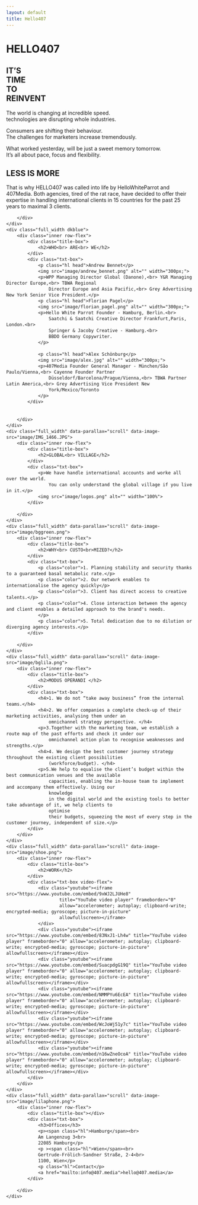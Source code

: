 ```yaml
---
layout: default
title: Hello407
---
```


<main>
    <div class="full_width first" data-parallax="scroll" data-image-src="image/phone.png">
        <h1>HELLO<span class="hl">407</span></h1>
        <!-- <img src="image/Group_4.png" alt="" class="arrow"> -->
    </div>
    <div class="full_width red">
        <div class="inner row-flex">
            <div class="title-box">
                <h2>IT’S<br> TIME<br> TO<br> REINVENT</h2>
            </div>
            <div class="txt-box">
                <p>The world is changing at incredible speed.<br>
                    technologies are disrupting whole industries.</p>
                <p>Consumers are shifting their behaviour.<br>
                    The challenges for marketers increase tremendously. </p>
                <p>What worked yesterday, will be just a sweet memory tomorrow.<br>
                    It’s all about pace, focus and flexibility.
                </p>
            </div>
        </div>
    </div>
    <div class="full_width" data-parallax="scroll" data-image-src="image/2dudes.png">
        <div class="inner row-flex">
            <div class="title-box">
                <h2 >LESS IS MORE</h2>
            </div>
            <div class="txt-box">
                <p >That is why HELLO407 was called into life by HelloWhiteParrot and 407Media.
                    Both agencies, tired of the rat race, have decided to offer their expertise in handling
                    international
                    clients in 15 countries for the past 25 years to maximal 3 clients.</p>
            </div>

        </div>
    </div>
    <div class="full_width dkblue">
        <div class="inner row-flex">
            <div class="title-box">
                <h2>WHO<br> ARE<br> WE</h2>
            </div>
            <div class="txt-box">
                <p class="hl head">Andrew Bennet</p>
                <img src="image/andrew_bennet.png" alt="" width="300px;">
                <p>WPP Managing Director Global (Danone),<br> Y&R Managing Director Europe,<br> TBWA Regional
                    Director Europe and Asia Pacific,<br> Grey Advertising New York Senior Vice President.</p>
                <p class="hl head">Florian Pagel</p>
                <img src="image/florian_pagel.png" alt="" width="300px;">
                <p>Hello White Parrot Founder - Hamburg, Berlin.<br>
                    Saatchi & Saatchi Creative Director Frankfurt,Paris, London.<br>
                    Springer & Jacoby Creative - Hamburg.<br>
                    BBDO Germany Copywriter.
                </p>

                <p class="hl head">Alex Schönburg</p>
                <img src="image/alex.jpg" alt="" width="300px;">
                <p>407Media Founder General Manager - München/São Paulo/Vienna,<br> Cayenne Founder Partner
                    Düsseldorf/Barcelona/Prague/Vienna,<br> TBWA Partner Latin America,<br> Grey Advertising Vice President New
                    York/Mexico/Toronto
                </p>
            </div>


        </div>
    </div>
    <div class="full_width" data-parallax="scroll" data-image-src="image/IMG_1466.JPG">
        <div class="inner row-flex">
            <div class="title-box">
                <h2>GLOBAL<br> VILLAGE</h2>
            </div>
            <div class="txt-box">
                <p>We have handle international accounts and worke all over the world.
                    You can only understand the global village if you live in it.</p>
                <img src="image/logos.png" alt="" width="100%">
            </div>

        </div>
    </div>
    <div class="full_width" data-parallax="scroll" data-image-src="image/bggreen.png">
        <div class="inner row-flex">
            <div class="title-box">
                <h2>WHY<br> CUSTO<br>MIZED?</h2>
            </div>
            <div class="txt-box">
                <p class="color">1. Planning stability and security thanks to a guaranteed basal metabolic rate.</p>
                <p class="color">2. Our network enables to internationalise the agency quickly</p>
                <p class="color">3. Client has direct access to creative talents.</p>
                <p class="color">4. Close interaction between the agency and client enables a detailed approach to the brand's needs.
                </p>
                <p class="color">5. Total dedication due to no dilution or diverging agency interests.</p>
            </div>

        </div>
    </div>
    <div class="full_width" data-parallax="scroll" data-image-src="image/bglila.png">
        <div class="inner row-flex">
            <div class="title-box">
                <h2>MODUS OPERANDI </h2>
            </div>
            <div class="txt-box">
                <h4>1. We do not “take away business” from the internal teams.</h4>
                <h4>2. We offer companies a complete check-up of their marketing activities, analysing them under an
                    omnichannel strategy perspective. </h4>
                <p>3.Together with the marketing team, we establish a route map of the past efforts and check it under our
                    omnichannel action plan to recognise weaknesses and strengths.</p>
                <h4>4. We design the best customer journey strategy throughout the existing client possibilities
                    (workforce/budget). </h4>
                <p>5.We help to equalise the client’s budget within the best communication venues and the available
                    capacities, enabling the in-house team to implement and accompany them effectively. Using our
                    knowledge
                    in the digital world and the existing tools to better take advantage of it, we help clients to
                    optimise
                    their budgets, squeezing the most of every step in the customer journey, independent of size.</p>
            </div>
        </div>
    </div>
    <div class="full_width" data-parallax="scroll" data-image-src="image/shoe.png">
        <div class="inner row-flex">
            <div class="title-box">
                <h2>WORK</h2>
            </div>
            <div class="txt-box video-flex">
                <div class="youtube"><iframe src="https://www.youtube.com/embed/9xWJ2LJUHe8"
                        title="YouTube video player" frameborder="0"
                        allow="accelerometer; autoplay; clipboard-write; encrypted-media; gyroscope; picture-in-picture"
                        allowfullscreen></iframe>
                </div>
                <div class="youtube"><iframe src="https://www.youtube.com/embed/83NxJ1-Lh4w" title="YouTube video player" frameborder="0" allow="accelerometer; autoplay; clipboard-write; encrypted-media; gyroscope; picture-in-picture" allowfullscreen></iframe></div>
                <div class="youtube"><iframe src="https://www.youtube.com/embed/SuacpdgG19Q" title="YouTube video player" frameborder="0" allow="accelerometer; autoplay; clipboard-write; encrypted-media; gyroscope; picture-in-picture" allowfullscreen></iframe></div>
                <div class="youtube"><iframe src="https://www.youtube.com/embed/NMMPYu6EcEA" title="YouTube video player" frameborder="0" allow="accelerometer; autoplay; clipboard-write; encrypted-media; gyroscope; picture-in-picture" allowfullscreen></iframe></div>
                <div class="youtube"><iframe src="https://www.youtube.com/embed/WcJoWj51y7c" title="YouTube video player" frameborder="0" allow="accelerometer; autoplay; clipboard-write; encrypted-media; gyroscope; picture-in-picture" allowfullscreen></iframe></div>
                <div class="youtube"><iframe src="https://www.youtube.com/embed/n16wZneOcoA" title="YouTube video player" frameborder="0" allow="accelerometer; autoplay; clipboard-write; encrypted-media; gyroscope; picture-in-picture" allowfullscreen></iframe></div>
            </div>
        </div>
    </div>
    <div class="full_width" data-parallax="scroll" data-image-src="image/lilaphone.png">
        <div class="inner row-flex">
            <div class="title-box"></div>
            <div class="txt-box">
                <h3>Offices</h3>
                <p><span class="hl">Hamburg</span><br>
                Am Langenzug 3<br>
                22085 Hamburg</p>
                <p ><span class="hl">Wien</span><br>
                Gertrude-Frölich-Sandner Straße, 2-4<br>
                1100, Wien</p>
                <p class="hl">Contact</p>
                <a href="mailto:info@407.media">hello@407.media</a>
            </div>

        </div>
    </div>
</main>